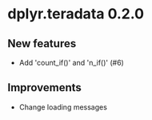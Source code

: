 # dplyr.teradata 0.2.0

## New features

- Add 'count_if()' and 'n_if()' (#6)

## Improvements

- Change loading messages

